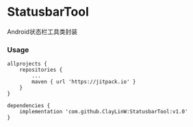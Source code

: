 # StatusbarTool
Android状态栏工具类封装

### Usage

```
allprojects {
	repositories {
		...
		maven { url 'https://jitpack.io' }
	}
}

dependencies {
	implementation 'com.github.ClayLinW:StatusbarTool:v1.0'
}
```

 
